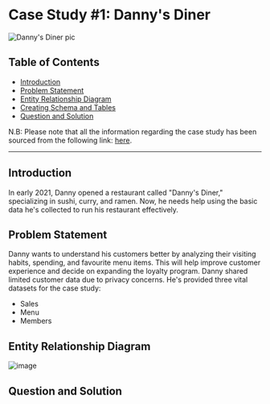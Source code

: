 # Case Study #1: Danny's Diner
![Danny's Diner pic](https://github.com/nabyendukuiti/8-Week-SQL-Challenge/assets/140970847/c2e03e34-e37a-4342-b8f1-ea58f0ac3de8)

## Table of Contents
- [Introduction](#Introduction)
- [Problem Statement](#Problem-Statement)
- [Entity Relationship Diagram](#Entity-Relationship-Diagram)
- [Creating Schema and Tables](Creating-Schema-and-Tables)
- [Question and Solution](#question-and-solution)

N.B: Please note that all the information regarding the case study has been sourced from the following link: [here](https://8weeksqlchallenge.com/case-study-1/). 

***

## Introduction
In early 2021, Danny opened a restaurant called "Danny's Diner," specializing in sushi, curry, and ramen. Now, he needs help using the basic data he's collected to run his restaurant effectively.

## Problem Statement
Danny wants to understand his customers better by analyzing their visiting habits, spending, and favourite menu items. This will help improve customer experience and decide on expanding the loyalty program. Danny shared limited customer data due to privacy concerns. He's provided three vital datasets for the case study:

- Sales
- Menu
- Members

## Entity Relationship Diagram
![image](https://shorturl.at/rx128)

## Question and Solution


